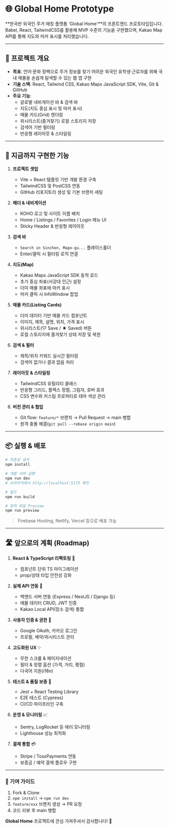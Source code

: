 # 🌐 Global Home Prototype

**한국판 외국인 주거 매칭 플랫폼 'Global Home'**의 프론트엔드 프로토타입입니다. Babel, React, TailwindCSS를 활용해 MVP 수준의 기능을 구현했으며, Kakao Map API를 통해 지도와 마커 표시를 처리했습니다.

---

## 🎯 프로젝트 개요

- **목표**: 언어·문화 장벽으로 주거 정보를 찾기 어려운 외국인 유학생·근로자를 위해 국내 매물을 손쉽게 탐색할 수 있는 웹 앱 구현
- **기술 스택**: React, Tailwind CSS, Kakao Maps JavaScript SDK, Vite, Git & GitHub
- **주요 기능**:
  - 글로벌 내비게이션 바 & 검색 바
  - 지도(지도 중심 표시 및 마커 표시)
  - 매물 카드(Grid) 렌더링
  - 위시리스트(즐겨찾기) 로컬 스토리지 저장
  - 검색어 기반 필터링
  - 반응형 레이아웃 & 스타일링

---

## 🚀 지금까지 구현한 기능

1. **프로젝트 셋업**
   - Vite + React 템플릿 기반 개발 환경 구축
   - TailwindCSS 및 PostCSS 연동
   - GitHub 리포지토리 생성 및 기본 브랜치 세팅

2. **헤더 & 네비게이션**
   - KOHO 로고 및 사이트 이름 배치
   - Home / Listings / Favorites / Login 메뉴 UI
   - Sticky Header & 반응형 레이아웃

3. **검색 바**
   - `Search in Sinchon, Mapo-gu...` 플레이스홀더
   - Enter/클릭 시 필터링 로직 연결

4. **지도(Map)**
   - Kakao Maps JavaScript SDK 동적 로드
   - 초기 중심 좌표(서강대 인근) 설정
   - 더미 매물 좌표에 마커 표시
   - 마커 클릭 시 InfoWindow 팝업

5. **매물 카드(Listing Cards)**
   - 더미 데이터 기반 매물 카드 컴포넌트
   - 이미지, 제목, 설명, 위치, 가격 표시
   - 위시리스트(♡ Save / ★ Saved) 버튼
   - 로컬 스토리지에 즐겨찾기 상태 저장 및 복원

6. **검색 & 필터**
   - 제목/위치 키워드 실시간 필터링
   - 검색어 없거나 결과 없음 처리

7. **레이아웃 & 스타일링**
   - TailwindCSS 유틸리티 클래스
   - 반응형 그리드, 플렉스 정렬, 그림자, 호버 효과
   - CSS 변수와 커스텀 프로퍼티로 테마 색상 관리

8. **버전 관리 & 협업**
   - Git flow: `feature/*` 브랜치 → Pull Request → main 병합
   - 원격 충돌 해결(`git pull --rebase origin main`)

---

## 📦 실행 & 배포

```bash
# 의존성 설치
npm install

# 개발 서버 실행
npm run dev
# 브라우저에서 http://localhost:5173 확인

# 빌드
npm run build

# 정적 파일 Preview
npm run preview
```

> Firebase Hosting, Netlify, Vercel 등으로 배포 가능

---

## 🛣️ 앞으로의 계획 (Roadmap)

1. **React & TypeScript 리팩토링** 🔄
   - 컴포넌트 단위 TS 마이그레이션
   - prop/상태 타입 안전성 강화

2. **실제 API 연동** 🔌
   - 백엔드 서버 연동 (Express / NestJS / Django 등)
   - 매물 데이터 CRUD, JWT 인증
   - Kakao Local API(장소 검색) 통합

3. **사용자 인증 & 권한** 🔐
   - Google OAuth, 카카오 로그인
   - 프로필, 예약/위시리스트 관리

4. **고도화된 UX** ✨
   - 무한 스크롤 & 페이지네이션
   - 필터 & 정렬 옵션 (가격, 거리, 평점)
   - 다국어 지원(i18n)

5. **테스트 & 품질 보증** 🧪
   - Jest + React Testing Library
   - E2E 테스트 (Cypress)
   - CI/CD 파이프라인 구축

6. **운영 & 모니터링** 📈
   - Sentry, LogRocket 등 에러 모니터링
   - Lighthouse 성능 최적화

7. **결제 통합** 💳
   - Stripe / TossPayments 연동
   - 보증금 / 예약 결제 플로우 구현


---

### 🤝 기여 가이드

1. Fork & Clone
2. `npm install` → `npm run dev`
3. `feature/xxx` 브랜치 생성 → PR 요청
4. 코드 리뷰 후 main 병합

**Global Home** 프로젝트에 관심 가져주셔서 감사합니다! 🙏

